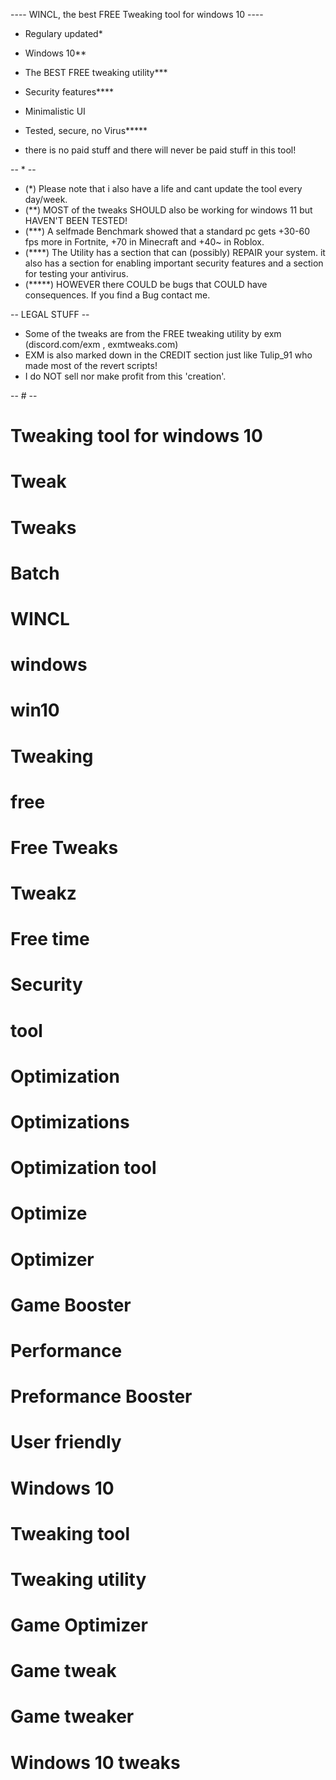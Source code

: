 
---- WINCL, the best FREE Tweaking tool for windows 10 ----


* Regulary updated*   
* Windows 10**   
* The BEST FREE tweaking utility***   
* Security features****   
* Minimalistic UI   
* Tested, secure, no Virus*****   
   
* there is no paid stuff and there will never be paid stuff in this tool!   
   
   
   
   
  
  
  
  
  










-- * --   
* (*) Please note that i also have a life and cant update the tool every day/week.   
* (**) MOST of the tweaks SHOULD also be working for windows 11 but HAVEN'T BEEN TESTED!   
* (***) A selfmade Benchmark showed that a standard pc gets +30-60 fps more in Fortnite, +70 in Minecraft and +40~ in Roblox.   
* (****) The Utility has a section that can (possibly) REPAIR your system. it also has a section for enabling important security features and a section for testing your antivirus.   
* (*****) HOWEVER there COULD be bugs that COULD have consequences. If you find a Bug contact me.   
   
   
   
   
   
-- LEGAL STUFF --   
* Some of the tweaks are from the FREE tweaking utility by exm (discord.com/exm , exmtweaks.com)   
* EXM is also marked down in the CREDIT section just like Tulip_91 who made most of the revert scripts!   
* I do NOT sell nor make profit from this 'creation'.   
   
   
   
   
   
-- # --   
# Tweaking tool for windows 10
# Tweak
# Tweaks
# Batch
# WINCL
# windows
# win10
# Tweaking
# free
# Free Tweaks
# Tweakz
# Free time
# Security
# tool
# Optimization
# Optimizations
# Optimization tool
# Optimize
# Optimizer
# Game Booster
# Performance
# Preformance Booster
# User friendly
# Windows 10
# Tweaking tool
# Tweaking utility
# Game Optimizer
# Game tweak
# Game tweaker
# Windows 10 tweaks
